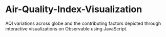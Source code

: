 # Air-Quality-Index-Visualization
AQI variations across globe and the contributing factors depicted through interactive visualizations on Observable using JavaScript.

